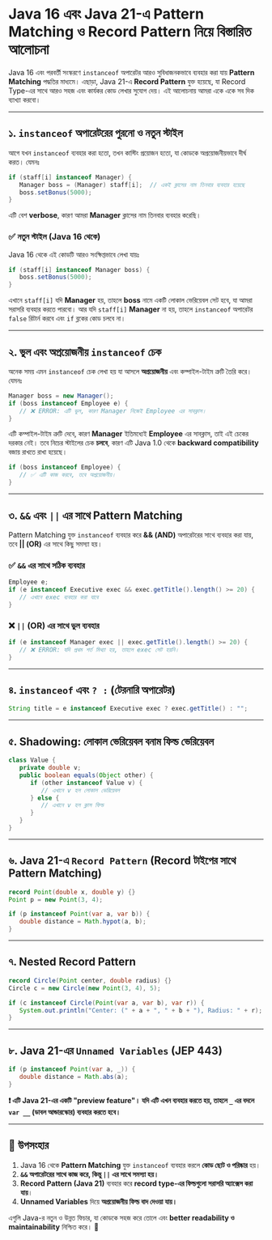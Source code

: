 # **Java 16 এবং Java 21-এ Pattern Matching ও Record Pattern নিয়ে বিস্তারিত আলোচনা**

Java 16 এবং পরবর্তী সংস্করণে `instanceof` অপারেটর আরও সুবিধাজনকভাবে ব্যবহার করা যায় **Pattern Matching** পদ্ধতির মাধ্যমে। এছাড়া, Java 21-এ **Record Pattern** যুক্ত হয়েছে, যা Record Type-এর সাথে আরও সহজ এবং কার্যকর কোড লেখার সুযোগ দেয়। এই আলোচনায় আমরা একে একে সব দিক ব্যাখ্যা করবো।

---

## **১. `instanceof` অপারেটরের পুরনো ও নতুন স্টাইল**

আগে যখন `instanceof` ব্যবহার করা হতো, তখন কাস্টিং প্রয়োজন হতো, যা কোডকে অপ্রয়োজনীয়ভাবে দীর্ঘ করত। যেমনঃ

```java
if (staff[i] instanceof Manager) {
   Manager boss = (Manager) staff[i];  // একই ক্লাসের নাম তিনবার ব্যবহার হয়েছে
   boss.setBonus(5000);
}
```

এটি বেশ **verbose**, কারণ আমরা **Manager** ক্লাসের নাম তিনবার ব্যবহার করেছি।

### **✅ নতুন স্টাইল (Java 16 থেকে)**
Java 16 থেকে এই কোডটি আরও সংক্ষিপ্তভাবে লেখা যায়ঃ

```java
if (staff[i] instanceof Manager boss) {
   boss.setBonus(5000);
}
```

এখানে `staff[i]` যদি **Manager** হয়, তাহলে **boss** নামে একটি লোকাল ভেরিয়েবল সেট হবে, যা আমরা সরাসরি ব্যবহার করতে পারবো। আর যদি `staff[i]` **Manager** না হয়, তাহলে `instanceof` অপারেটর `false` রিটার্ন করবে এবং `if` ব্লকের কোড চলবে না।

---

## **২. ভুল এবং অপ্রয়োজনীয় `instanceof` চেক**
অনেক সময় এমন `instanceof` চেক লেখা হয় যা আসলে **অপ্রয়োজনীয়** এবং কম্পাইল-টাইম ত্রুটি তৈরি করে। যেমনঃ

```java
Manager boss = new Manager();
if (boss instanceof Employee e) {
   // ❌ ERROR: এটি ভুল, কারণ Manager নিজেই Employee এর সাবক্লাস।
}
```

এটি কম্পাইল-টাইম ত্রুটি দেবে, কারণ **Manager** ইতিমধ্যেই **Employee** এর সাবক্লাস, তাই এই চেকের দরকার নেই। তবে নিচের স্টাইলের চেক **চলবে**, কারণ এটি Java 1.0 থেকে **backward compatibility** বজায় রাখতে রাখা হয়েছে।

```java
if (boss instanceof Employee) {
   // ✅ এটি কাজ করবে, তবে অপ্রয়োজনীয়।
}
```

---

## **৩. `&&` এবং `||` এর সাথে Pattern Matching**
Pattern Matching যুক্ত `instanceof` ব্যবহার করে **&& (AND)** অপারেটরের সাথে ব্যবহার করা যায়, তবে **|| (OR)** এর সাথে কিছু সমস্যা হয়।

### **✅ `&&` এর সাথে সঠিক ব্যবহার**
```java
Employee e;
if (e instanceof Executive exec && exec.getTitle().length() >= 20) {
   // এখানে exec ব্যবহার করা যাবে
}
```

### **❌ `||` (OR) এর সাথে ভুল ব্যবহার**
```java
if (e instanceof Manager exec || exec.getTitle().length() >= 20) {
   // ❌ ERROR: যদি প্রথম শর্ত মিথ্যা হয়, তাহলে exec সেট হয়নি।
}
```

---

## **৪. `instanceof` এবং `? :` (টেরনারি অপারেটর)**
```java
String title = e instanceof Executive exec ? exec.getTitle() : "";
```

---

## **৫. Shadowing: লোকাল ভেরিয়েবল বনাম ফিল্ড ভেরিয়েবল**
```java
class Value {
   private double v;
   public boolean equals(Object other) {
      if (other instanceof Value v) {
         // এখানে v হল লোকাল ভেরিয়েবল
      } else {
         // এখানে v হল ক্লাস ফিল্ড
      }
   }
}
```

---

## **৬. Java 21-এ `Record Pattern` (Record টাইপের সাথে Pattern Matching)**
```java
record Point(double x, double y) {}
Point p = new Point(3, 4);

if (p instanceof Point(var a, var b)) {
   double distance = Math.hypot(a, b);
}
```

---

## **৭. Nested Record Pattern**
```java
record Circle(Point center, double radius) {}
Circle c = new Circle(new Point(3, 4), 5);

if (c instanceof Circle(Point(var a, var b), var r)) {
   System.out.println("Center: (" + a + ", " + b + "), Radius: " + r);
}
```

---

## **৮. Java 21-এর `Unnamed Variables` (JEP 443)**
```java
if (p instanceof Point(var a, _)) {
   double distance = Math.abs(a);
}
```

**❗ এটি Java 21-এর একটি "preview feature"। যদি এটি এখন ব্যবহার করতে হয়, তাহলে `_` এর বদলে `var __` (ডাবল আন্ডারস্কোর) ব্যবহার করতে হবে।**

---

## **🔹 উপসংহার**
1. Java 16 থেকে **Pattern Matching** যুক্ত `instanceof` ব্যবহার করলে **কোড ছোট ও পরিষ্কার** হয়।
2. **`&&` অপারেটরের সাথে কাজ করে, কিন্তু `||` এর সাথে সমস্যা হয়।**
3. **Record Pattern (Java 21)** ব্যবহার করে **record type-এর ফিল্ডগুলো সরাসরি অ্যাক্সেস করা যায়**।
4. **Unnamed Variables** দিয়ে **অপ্রয়োজনীয় ফিল্ড বাদ দেওয়া যায়।**

এগুলি Java-র নতুন ও উন্নত ফিচার, যা কোডকে সহজ করে তোলে এবং **better readability ও maintainability** নিশ্চিত করে। 🚀

